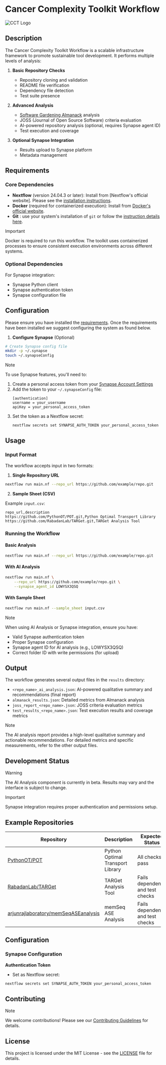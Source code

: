 # Cancer Complexity Toolkit Workflow

![CCT Logo](cct-logo.png)

## Description

The Cancer Complexity Toolkit Workflow is a scalable infrastructure framework to promote sustainable tool development. It performs multiple levels of analysis:

1. **Basic Repository Checks**
   - Repository cloning and validation
   - README file verification
   - Dependency file detection
   - Test suite presence

2. **Advanced Analysis**
   - [Software Gardening Almanack](https://github.com/software-gardening/almanack) analysis
   - JOSS (Journal of Open Source Software) criteria evaluation
   - AI-powered repository analysis (optional, requires Synapse agent ID)
   - Test execution and coverage

3. **Optional Synapse Integration**
   - Results upload to Synapse platform
   - Metadata management

## Requirements

### Core Dependencies
- **Nextflow** (version 24.04.3 or later): Install from [Nextflow's official website]. Please see the [installation instructions](https://www.nextflow.io/docs/latest/install.html).
- **Docker** (required for containerized execution): Install from [Docker's official website](https://www.docker.com/get-started).
- **Git** : use your system's installation of `git` or follow the [instruction details here](https://git-scm.com/book/en/v2/Getting-Started-Installing-Git).

> [!IMPORTANT]
> Docker is required to run this workflow. The toolkit uses containerized processes to ensure consistent execution environments across different systems.

### Optional Dependencies
For Synapse integration:
- Synapse Python client
- Synapse authentication token
- Synapse configuration file

## Configuration

Please ensure you have installed the [requirements](#requirements).
Once the requirements have been installed we suggest configuring the system as found below.

1. **Configure Synapse** (Optional)
```bash
# Create Synapse config file
mkdir -p ~/.synapse
touch ~/.synapseConfig
```

> [!NOTE]
> To use Synapse features, you'll need to:
> 1. Create a personal access token from your [Synapse Account Settings](https://help.synapse.org/docs/Managing-Your-Account.2055405596.html#ManagingYourAccount-PersonalAccessTokens)
> 2. Add the token to your `~/.synapseConfig` file:
>    ```
>    [authentication]
>    username = your_username
>    apiKey = your_personal_access_token
>    ```
> 3. Set the token as a Nextflow secret:
>    ```bash
>    nextflow secrets set SYNAPSE_AUTH_TOKEN your_personal_access_token
>    ```

## Usage

### Input Format

The workflow accepts input in two formats:

1. **Single Repository URL**
```bash
nextflow run main.nf --repo_url https://github.com/example/repo.git
```

2. **Sample Sheet (CSV)**

Example `input.csv`:
```csv
repo_url,description
https://github.com/PythonOT/POT.git,Python Optimal Transport Library
https://github.com/RabadanLab/TARGet.git,TARGet Analysis Tool
```

### Running the Workflow

#### Basic Analysis
```bash
nextflow run main.nf --repo_url https://github.com/example/repo.git
```

#### With AI Analysis
```bash
nextflow run main.nf \
    --repo_url https://github.com/example/repo.git \
    --synapse_agent_id LOWYSX3QSQ
```

#### With Sample Sheet
```bash
nextflow run main.nf --sample_sheet input.csv
```

> [!NOTE]
> When using AI Analysis or Synapse integration, ensure you have:
> - Valid Synapse authentication token
> - Proper Synapse configuration
> - Synapse agent ID for AI analysis (e.g., LOWYSX3QSQ)
> - Correct folder ID with write permissions (for upload)

## Output

The workflow generates several output files in the `results` directory:

- `<repo_name>_ai_analysis.json`: AI-powered qualitative summary and recommendations (final report)
- `almanack_results.json`: Detailed metrics from Almanack analysis
- `joss_report_<repo_name>.json`: JOSS criteria evaluation metrics
- `test_results_<repo_name>.json`: Test execution results and coverage metrics

> [!NOTE]
> The AI analysis report provides a high-level qualitative summary and actionable recommendations. For detailed metrics and specific measurements, refer to the other output files.

## Development Status

> [!WARNING]
> The AI Analysis component is currently in beta. Results may vary and the interface is subject to change.

> [!IMPORTANT]
> Synapse integration requires proper authentication and permissions setup.

## Example Repositories

| Repository | Description | Expected Status |
|------------|-------------|----------------|
| [PythonOT/POT](https://github.com/PythonOT/POT) | Python Optimal Transport Library | All checks pass |
| [RabadanLab/TARGet](https://github.com/RabadanLab/TARGet) | TARGet Analysis Tool | Fails dependency and test checks |
| [arjunrajlaboratory/memSeqASEanalysis](https://github.com/arjunrajlaboratory/memSeqASEanalysis) | memSeq ASE Analysis | Fails dependency and test checks |

## Configuration

### Synapse Configuration

**Authentication Token**
   - Set as Nextflow secret:
   ```bash
   nextflow secrets set SYNAPSE_AUTH_TOKEN your_personal_access_token
   ```

## Contributing

> [!NOTE]
> We welcome contributions! Please see our [Contributing Guidelines](CONTRIBUTING.md) for details.

## License

This project is licensed under the MIT License - see the [LICENSE](LICENSE) file for details. 